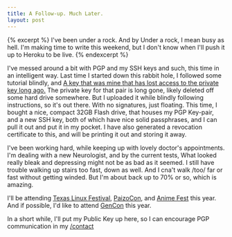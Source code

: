 ```yaml
---
title: A Follow-up. Much Later.
layout: post
---
```


{% excerpt %} I've been under a rock. And by Under a rock, I mean busy as hell.
I'm making time to write this weekend, but I don't know when I'll push it up to Heroku to be live.
{% endexcerpt %}

I've messed around a bit with PGP and my SSH keys and such, this time in an intelligent way.
Last time I started down this rabbit hole, I followed some tutorial blindly, and [A key that was mine that has lost access to the private key long ago.][pgp_key]
The private key for that pair is long gone, likely deleted off some hard drive somewhere.
But I uploaded it while blindly following instructions, so it's out there. With no signatures, just floating.
This time, I bought a nice, compact 32GB Flash drive, that houses my PGP Key-pair, and a new SSH key, both of which have nice solid passphrases, and I can pull it out and put it in my pocket.
I have also generated a revocation certificate to this, and will be printing it out and storing it away.

I've been working hard, while keeping up with lovely doctor's appointments. I'm dealing with a new Neurologist, and by the current tests, What looked really bleak and depressing might not be as bad as it seemed.
I still have trouble walking up stairs too fast, down as well. And I cna't walk /too/ far or fast without getting winded.
But I'm about back up to 70% or so, which is amazing.

I'll be attending [Texas Linux Festival][TXLF], [PaizoCon][PaizoCon], and [Anime Fest][AFest] this year.
And if possible, I'd like to attend [GenCon][GenCon] this year.

In a short while, I'll put my Public Key up here, so I can encourage PGP communication in my [/contact][contact]

[pgp_key]: http://pgp.mit.edu:11371/pks/lookup?op=vindex&search=0xE492810DFBCE1796
[TXLF]: http://2013.texaslinuxfest.org/
[PaizoCon]: http://paizo.com/paizocon
[AFest]: https://animefest.org
[Gencon]: http://www.gencon.com/
[contact]: /contact.html
